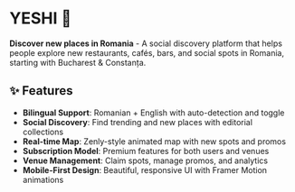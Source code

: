 # YESHI 🚀

**Discover new places in Romania** - A social discovery platform that helps people explore new restaurants, cafés, bars, and social spots in Romania, starting with Bucharest & Constanța.

## ✨ Features

- **Bilingual Support**: Romanian + English with auto-detection and toggle
- **Social Discovery**: Find trending and new places with editorial collections
- **Real-time Map**: Zenly-style animated map with new spots and promos
- **Subscription Model**: Premium features for both users and venues
- **Venue Management**: Claim spots, manage promos, and analytics
- **Mobile-First Design**: Beautiful, responsive UI with Framer Motion animations



